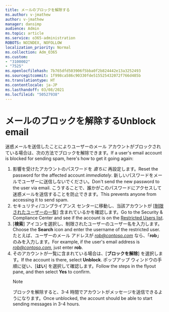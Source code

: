 ```yaml
---
title: メールのブロックを解除する
ms.author: v-jmathew
author: v-jmathew
manager: dansimp
audience: Admin
ms.topic: article
ms.service: o365-administration
ROBOTS: NOINDEX, NOFOLLOW
localization_priority: Normal
ms.collection: Adm_O365
ms.custom:
- "3100002"
- "7525"
ms.openlocfilehash: 7b765dfd503906f5bba0f2b824442e13a3252493
ms.sourcegitcommit: 1f998ca586c90330fde515525432072f766d485b
ms.translationtype: HT
ms.contentlocale: ja-JP
ms.lasthandoff: 03/08/2021
ms.locfileid: "50527938"
---
```

# <a name="unblock-email"></a><span data-ttu-id="f8755-102">メールのブロックを解除する</span><span class="sxs-lookup"><span data-stu-id="f8755-102">Unblock email</span></span>

<span data-ttu-id="f8755-103">迷惑メールを送信したことによりユーザーのメール アカウントがブロックされている場合は、次の方法でブロックを解除できます。</span><span class="sxs-lookup"><span data-stu-id="f8755-103">If a user's email account is blocked for sending spam, here's how to get it going again:</span></span>

1. <span data-ttu-id="f8755-104">影響を受けたアカウントのパスワードを *直ちに* 再設定します。</span><span class="sxs-lookup"><span data-stu-id="f8755-104">Reset the password for the affected account *immediately*.</span></span> <span data-ttu-id="f8755-105">新しいパスワードをメールでユーザーに送信しないでください。</span><span class="sxs-lookup"><span data-stu-id="f8755-105">Don't send the new password to the user via email.</span></span> <span data-ttu-id="f8755-106">こうすることで、誰かがこのパスワードにアクセスして迷惑メールを送信することを防止できます。</span><span class="sxs-lookup"><span data-stu-id="f8755-106">This prevents anyone from accessing it to send spam.</span></span>
2. <span data-ttu-id="f8755-107">セキュリティ/コンプライアンス センターに移動し、当該アカウントが [[制限されたユーザーの一覧](https://protection.office.com/#/restrictedusers)] 含まれているかを確認します。</span><span class="sxs-lookup"><span data-stu-id="f8755-107">Go to the Security & Compliance Center and see if the account is on the [Restricted Users list](https://protection.office.com/#/restrictedusers).</span></span>
3. <span data-ttu-id="f8755-108">[**検索**] アイコンを選択し、制限されたユーザーのユーザー名を入力します。</span><span class="sxs-lookup"><span data-stu-id="f8755-108">Choose the **Search** icon and enter the username of the restricted user.</span></span> <span data-ttu-id="f8755-109">たとえば、ユーザーのメール アドレスが *rob@contoso.com* なら、「**rob**」 のみを入力します。</span><span class="sxs-lookup"><span data-stu-id="f8755-109">For example, if the user's email address is *rob@contoso.com*, just enter **rob**.</span></span>
4. <span data-ttu-id="f8755-110">そのアカウントが一覧に含まれている場合は、[**ブロックを解除**] を選択します。</span><span class="sxs-lookup"><span data-stu-id="f8755-110">If the account is there, select **Unblock**.</span></span> <span data-ttu-id="f8755-111">ポップアップ ウィンドウの手順に従い、[**はい**] を選択して確認します。</span><span class="sxs-lookup"><span data-stu-id="f8755-111">Follow the steps in the flyout pane, and then select **Yes** to confirm.</span></span>  
    > [!NOTE]
    > <span data-ttu-id="f8755-112">ブロックを解除すると、3-4 時間でアカウントがメッセージを送信できるようになります。</span><span class="sxs-lookup"><span data-stu-id="f8755-112">Once unblocked, the account should be able to start sending messages in 3-4 hours.</span></span>
